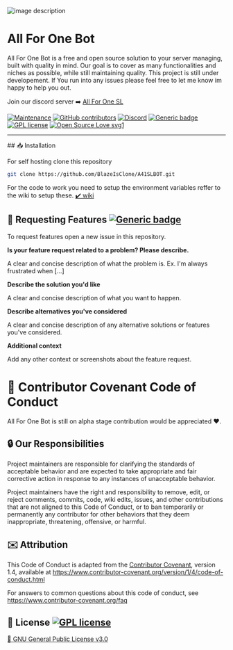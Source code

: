 ![image description](https://cdn.discordapp.com/attachments/724777338474201099/770879411846250546/0360.png)

# **All For One Bot**

All For One Bot is a free and open source solution to your server managing, built with quality in mind. Our goal is to cover as many functionalities and niches as possible, while still maintaining quality. This project is still under developement. If You run into any issues please feel free to let me know im happy to help you out.

Join our discord server ➡️ [All For One SL](https://discord.gg/UstfHPG)

[![Maintenance](https://img.shields.io/badge/Maintained%3F-yes-green.svg)](https://github.com/BlazeIsClone/A41SLBOT/commits/master)
[![GitHub contributors](https://img.shields.io/github/contributors/Naereen/StrapDown.js.svg)](https://github.com/BlazeIsClone/A41SLBOT/graphs/contributors/)
[![Discord](https://img.shields.io/discord/591914197219016707.svg?label=&logo=discord&logoColor=ffffff&color=7389D8&labelColor=6A7EC2)](https://discord.com/invite/UstfHPG)
[![Generic badge](https://img.shields.io/badge/Instructions-wiki-<COLOR>.svg)](https://github.com/BlazeIsClone/A41SLBOT/wiki/)
[![GPL license](https://img.shields.io/badge/License-GPL-blue.svg)](https://github.com/BlazeIsClone/A41SLBOT/blob/master/LICENSE.txt)
[![Open Source Love svg1](https://badges.frapsoft.com/os/v1/open-source.svg?v=103)](https://github.com/BlazeIsClone/A41SLBOT/)

<hr>
## 📥 Installation

For self hosting clone this repository

```bash
git clone https://github.com/BlazeIsClone/A41SLBOT.git
```

For the code to work you need to setup the environment variables reffer to the wiki to setup these.
[✔️ wiki](https://github.com/BlazeIsClone/A41SLBOT/wiki)

## 🚧 Requesting Features [![Generic badge](https://img.shields.io/badge/Request-Feature-<COLOR>.svg)](https://github.com/BlazeIsClone/A41SLBOT/issues/new?assignees=&labels=&template=feature_request.md&title=)

To request features open a new issue in this repository.

**Is your feature request related to a problem? Please describe.**

A clear and concise description of what the problem is. Ex. I'm always frustrated when [...]

**Describe the solution you'd like**

A clear and concise description of what you want to happen.

**Describe alternatives you've considered**

A clear and concise description of any alternative solutions or features you've considered.

**Additional context**

Add any other context or screenshots about the feature request.

# 👏 Contributor Covenant Code of Conduct

All For One Bot is still on alpha stage contribution would be appreciated ❤️.

## 🔒 Our Responsibilities

Project maintainers are responsible for clarifying the standards of acceptable
behavior and are expected to take appropriate and fair corrective action in
response to any instances of unacceptable behavior.

Project maintainers have the right and responsibility to remove, edit, or
reject comments, commits, code, wiki edits, issues, and other contributions
that are not aligned to this Code of Conduct, or to ban temporarily or
permanently any contributor for other behaviors that they deem inappropriate,
threatening, offensive, or harmful.

## ✉️ Attribution

This Code of Conduct is adapted from the [Contributor Covenant][homepage], version 1.4,
available at https://www.contributor-covenant.org/version/1/4/code-of-conduct.html

[homepage]: https://www.contributor-covenant.org

For answers to common questions about this code of conduct, see
https://www.contributor-covenant.org/faq

## 📜 License [![GPL license](https://img.shields.io/badge/License-GPL-blue.svg)](https://github.com/BlazeIsClone/A41SLBOT/blob/master/LICENSE.txt)

[📄 GNU General Public License v3.0](https://github.com/BlazeIsClone/A41SLBOT/blob/master/LICENSE.txt)

